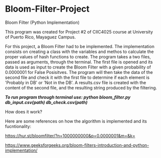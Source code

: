 # Bloom-Filter-Project
Bloom Filter (Python Implementation)

This program was created for Project #2 of CIIC4025 course at University of Puerto Rico, Mayaguez Campus.

For this project, a Bloom Filter had to be implemented. The implementation consists on creating a class with the variables and methos to calculate the proper values of hash functions to create. The program takes a two files, passed as arguments, through the terminal. The first file is opened and its data is used as input to create the Bloom Filter with a given probability of 0.0000001 for False Posisitves. The program will then take the data of the second file and check it with the first file to determine if each element is 'Probably in DB' or 'Not in the DB'. A results.csv file is created with the content of the second file, and the resulting string produced by the filtering.

***To run program through terminal use: python bloom_filter.py db_input.csv(path) db_check.csv(path)***

How does it work?

Here are some references on how the algorithm is implemented and its fucntionality:

https://hur.st/bloomfilter/?n=1000000000&p=0.0000001&m=&k=

https://www.geeksforgeeks.org/bloom-filters-introduction-and-python-implementation/
